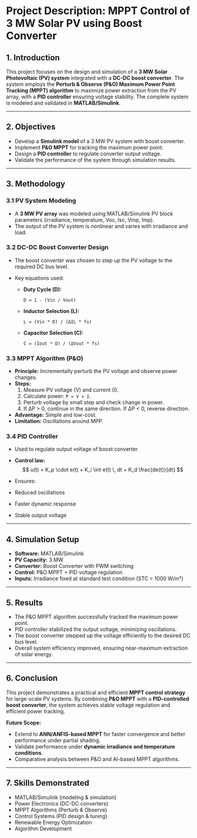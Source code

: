 # Project Description: MPPT Control of 3 MW Solar PV using Boost Converter

## 1. Introduction

This project focuses on the design and simulation of a **3 MW Solar Photovoltaic (PV) system** integrated with a **DC-DC boost converter**. The system employs the **Perturb & Observe (P\&O) Maximum Power Point Tracking (MPPT) algorithm** to maximize power extraction from the PV array, with a **PID controller** ensuring voltage stability. The complete system is modeled and validated in **MATLAB/Simulink**.

---

## 2. Objectives

- Develop a **Simulink model** of a 3 MW PV system with boost converter.
- Implement **P\&O MPPT** for tracking the maximum power point.
- Design a **PID controller** to regulate converter output voltage.
- Validate the performance of the system through simulation results.

---

## 3. Methodology

### 3.1 PV System Modeling

- A **3 MW PV array** was modeled using MATLAB/Simulink PV block parameters (irradiance, temperature, Voc, Isc, Vmp, Imp).
- The output of the PV system is nonlinear and varies with irradiance and load.

### 3.2 DC-DC Boost Converter Design

- The boost converter was chosen to step up the PV voltage to the required DC bus level.
- Key equations used:

  - **Duty Cycle (D):**
    ```
    D = 1 - (Vin / Vout)
    ```
  - **Inductor Selection (L):**
    ```
    L = (Vin * D) / (ΔIL * fs)
    ```
  - **Capacitor Selection (C):**
    ```
    C = (Iout * D) / (ΔVout * fs)
    ```

### 3.3 MPPT Algorithm (P\&O)

- **Principle:** Incrementally perturb the PV voltage and observe power changes.
- **Steps:**
  1. Measure PV voltage (V) and current (I).
  2. Calculate power: `P = V × I`.
  3. Perturb voltage by small step and check change in power.
  4. If ΔP > 0, continue in the same direction. If ΔP < 0, reverse direction.
- **Advantage:** Simple and low-cost.
- **Limitation:** Oscillations around MPP.

### 3.4 PID Controller

- Used to regulate output voltage of boost converter.
- **Control law:**
$$
u(t) = K_p \cdot e(t) + K_i \int e(t) \, dt + K_d \frac{de(t)}{dt}
$$

- Ensures:
- Reduced oscillations
- Faster dynamic response
- Stable output voltage

---

## 4. Simulation Setup

- **Software:** MATLAB/Simulink
- **PV Capacity:** 3 MW
- **Converter:** Boost Converter with PWM switching
- **Control:** P\&O MPPT + PID voltage regulation
- **Inputs:** Irradiance fixed at standard test condition (STC = 1000 W/m²)

---

## 5. Results

- The P\&O MPPT algorithm successfully tracked the maximum power point.
- PID controller stabilized the output voltage, minimizing oscillations.
- The boost converter stepped up the voltage efficiently to the desired DC bus level.
- Overall system efficiency improved, ensuring near-maximum extraction of solar energy.

---

## 6. Conclusion

This project demonstrates a practical and efficient **MPPT control strategy** for large-scale PV systems. By combining **P\&O MPPT** with a **PID-controlled boost converter**, the system achieves stable voltage regulation and efficient power tracking.

**Future Scope:**
- Extend to **ANN/ANFIS-based MPPT** for faster convergence and better performance under partial shading.
- Validate performance under **dynamic irradiance and temperature conditions**.
- Comparative analysis between P\&O and AI-based MPPT algorithms.

---

## 7. Skills Demonstrated

- MATLAB/Simulink (modeling & simulation)
- Power Electronics (DC-DC converters)
- MPPT Algorithms (Perturb & Observe)
- Control Systems (PID design & tuning)
- Renewable Energy Optimization
- Algorithm Development
